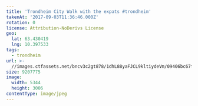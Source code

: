 ```yaml
---
title: 'Trondheim City Walk with the expats #trondheim'
takenAt: '2017-09-03T11:36:46.000Z'
rotation: 0
license: Attribution-NoDerivs License
geo:
  lat: 63.430419
  lng: 10.397533
tags:
  - trondheim
url: >-
  //images.ctfassets.net/bncv3c2gt878/1dhL88yaFJCL9kltiydeVm/09406bc67fd7aec03a90dc568f561baf/trondheim-city-walk-with-the-expats-trondheim_36200265553_o
size: 9207775
image:
  width: 5344
  height: 3006
contentType: image/jpeg
---
```


